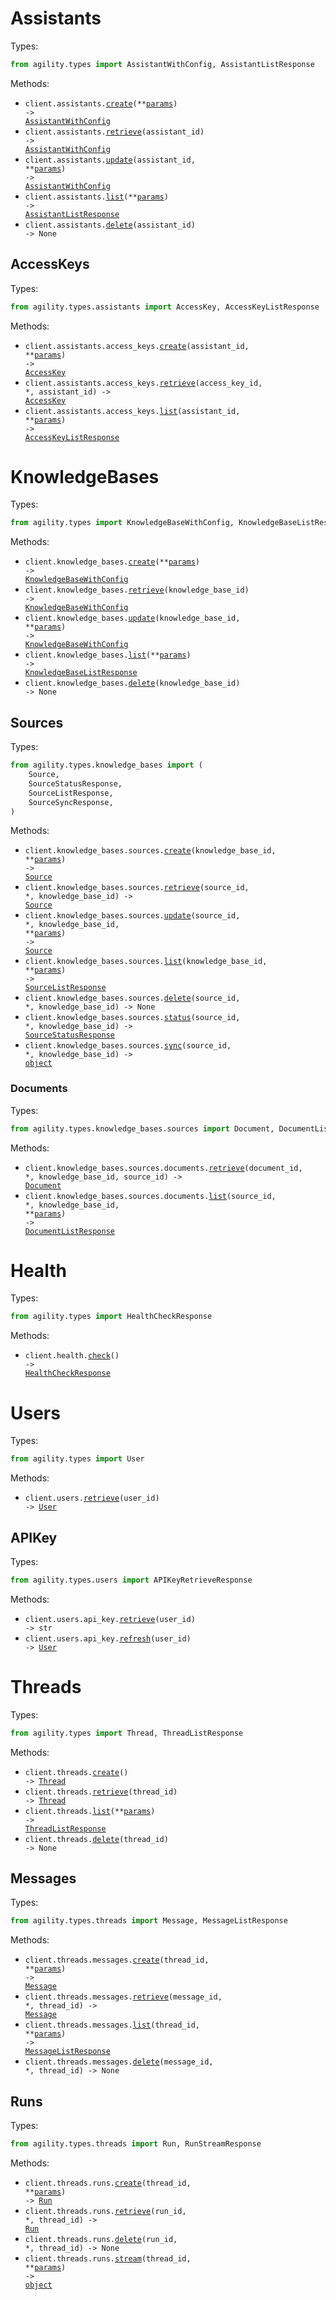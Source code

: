 # Assistants

Types:

```python
from agility.types import AssistantWithConfig, AssistantListResponse
```

Methods:

- <code title="post /api/assistants/">client.assistants.<a href="./src/agility/resources/assistants/assistants.py">create</a>(\*\*<a href="src/agility/types/assistant_create_params.py">params</a>) -> <a href="./src/agility/types/assistant_with_config.py">AssistantWithConfig</a></code>
- <code title="get /api/assistants/{assistant_id}">client.assistants.<a href="./src/agility/resources/assistants/assistants.py">retrieve</a>(assistant_id) -> <a href="./src/agility/types/assistant_with_config.py">AssistantWithConfig</a></code>
- <code title="put /api/assistants/{assistant_id}">client.assistants.<a href="./src/agility/resources/assistants/assistants.py">update</a>(assistant_id, \*\*<a href="src/agility/types/assistant_update_params.py">params</a>) -> <a href="./src/agility/types/assistant_with_config.py">AssistantWithConfig</a></code>
- <code title="get /api/assistants/">client.assistants.<a href="./src/agility/resources/assistants/assistants.py">list</a>(\*\*<a href="src/agility/types/assistant_list_params.py">params</a>) -> <a href="./src/agility/types/assistant_list_response.py">AssistantListResponse</a></code>
- <code title="delete /api/assistants/{assistant_id}">client.assistants.<a href="./src/agility/resources/assistants/assistants.py">delete</a>(assistant_id) -> None</code>

## AccessKeys

Types:

```python
from agility.types.assistants import AccessKey, AccessKeyListResponse
```

Methods:

- <code title="post /api/assistants/{assistant_id}/access_keys/">client.assistants.access_keys.<a href="./src/agility/resources/assistants/access_keys.py">create</a>(assistant_id, \*\*<a href="src/agility/types/assistants/access_key_create_params.py">params</a>) -> <a href="./src/agility/types/assistants/access_key.py">AccessKey</a></code>
- <code title="get /api/assistants/{assistant_id}/access_keys/{access_key_id}">client.assistants.access_keys.<a href="./src/agility/resources/assistants/access_keys.py">retrieve</a>(access_key_id, \*, assistant_id) -> <a href="./src/agility/types/assistants/access_key.py">AccessKey</a></code>
- <code title="get /api/assistants/{assistant_id}/access_keys/">client.assistants.access_keys.<a href="./src/agility/resources/assistants/access_keys.py">list</a>(assistant_id, \*\*<a href="src/agility/types/assistants/access_key_list_params.py">params</a>) -> <a href="./src/agility/types/assistants/access_key_list_response.py">AccessKeyListResponse</a></code>

# KnowledgeBases

Types:

```python
from agility.types import KnowledgeBaseWithConfig, KnowledgeBaseListResponse
```

Methods:

- <code title="post /api/knowledge_bases/">client.knowledge_bases.<a href="./src/agility/resources/knowledge_bases/knowledge_bases.py">create</a>(\*\*<a href="src/agility/types/knowledge_base_create_params.py">params</a>) -> <a href="./src/agility/types/knowledge_base_with_config.py">KnowledgeBaseWithConfig</a></code>
- <code title="get /api/knowledge_bases/{knowledge_base_id}">client.knowledge_bases.<a href="./src/agility/resources/knowledge_bases/knowledge_bases.py">retrieve</a>(knowledge_base_id) -> <a href="./src/agility/types/knowledge_base_with_config.py">KnowledgeBaseWithConfig</a></code>
- <code title="put /api/knowledge_bases/{knowledge_base_id}">client.knowledge_bases.<a href="./src/agility/resources/knowledge_bases/knowledge_bases.py">update</a>(knowledge_base_id, \*\*<a href="src/agility/types/knowledge_base_update_params.py">params</a>) -> <a href="./src/agility/types/knowledge_base_with_config.py">KnowledgeBaseWithConfig</a></code>
- <code title="get /api/knowledge_bases/">client.knowledge_bases.<a href="./src/agility/resources/knowledge_bases/knowledge_bases.py">list</a>(\*\*<a href="src/agility/types/knowledge_base_list_params.py">params</a>) -> <a href="./src/agility/types/knowledge_base_list_response.py">KnowledgeBaseListResponse</a></code>
- <code title="delete /api/knowledge_bases/{knowledge_base_id}">client.knowledge_bases.<a href="./src/agility/resources/knowledge_bases/knowledge_bases.py">delete</a>(knowledge_base_id) -> None</code>

## Sources

Types:

```python
from agility.types.knowledge_bases import (
    Source,
    SourceStatusResponse,
    SourceListResponse,
    SourceSyncResponse,
)
```

Methods:

- <code title="post /api/knowledge_bases/{knowledge_base_id}/sources/">client.knowledge_bases.sources.<a href="./src/agility/resources/knowledge_bases/sources/sources.py">create</a>(knowledge_base_id, \*\*<a href="src/agility/types/knowledge_bases/source_create_params.py">params</a>) -> <a href="./src/agility/types/knowledge_bases/source.py">Source</a></code>
- <code title="get /api/knowledge_bases/{knowledge_base_id}/sources/{source_id}">client.knowledge_bases.sources.<a href="./src/agility/resources/knowledge_bases/sources/sources.py">retrieve</a>(source_id, \*, knowledge_base_id) -> <a href="./src/agility/types/knowledge_bases/source.py">Source</a></code>
- <code title="put /api/knowledge_bases/{knowledge_base_id}/sources/{source_id}">client.knowledge_bases.sources.<a href="./src/agility/resources/knowledge_bases/sources/sources.py">update</a>(source_id, \*, knowledge_base_id, \*\*<a href="src/agility/types/knowledge_bases/source_update_params.py">params</a>) -> <a href="./src/agility/types/knowledge_bases/source.py">Source</a></code>
- <code title="get /api/knowledge_bases/{knowledge_base_id}/sources/">client.knowledge_bases.sources.<a href="./src/agility/resources/knowledge_bases/sources/sources.py">list</a>(knowledge_base_id, \*\*<a href="src/agility/types/knowledge_bases/source_list_params.py">params</a>) -> <a href="./src/agility/types/knowledge_bases/source_list_response.py">SourceListResponse</a></code>
- <code title="delete /api/knowledge_bases/{knowledge_base_id}/sources/{source_id}">client.knowledge_bases.sources.<a href="./src/agility/resources/knowledge_bases/sources/sources.py">delete</a>(source_id, \*, knowledge_base_id) -> None</code>
- <code title="get /api/knowledge_bases/{knowledge_base_id}/sources/{source_id}/status">client.knowledge_bases.sources.<a href="./src/agility/resources/knowledge_bases/sources/sources.py">status</a>(source_id, \*, knowledge_base_id) -> <a href="./src/agility/types/knowledge_bases/source_status_response.py">SourceStatusResponse</a></code>
- <code title="post /api/knowledge_bases/{knowledge_base_id}/sources/{source_id}/sync">client.knowledge_bases.sources.<a href="./src/agility/resources/knowledge_bases/sources/sources.py">sync</a>(source_id, \*, knowledge_base_id) -> <a href="./src/agility/types/knowledge_bases/source_sync_response.py">object</a></code>

### Documents

Types:

```python
from agility.types.knowledge_bases.sources import Document, DocumentListResponse
```

Methods:

- <code title="get /api/knowledge_bases/{knowledge_base_id}/sources/{source_id}/documents/{document_id}">client.knowledge_bases.sources.documents.<a href="./src/agility/resources/knowledge_bases/sources/documents.py">retrieve</a>(document_id, \*, knowledge_base_id, source_id) -> <a href="./src/agility/types/knowledge_bases/sources/document.py">Document</a></code>
- <code title="get /api/knowledge_bases/{knowledge_base_id}/sources/{source_id}/documents/">client.knowledge_bases.sources.documents.<a href="./src/agility/resources/knowledge_bases/sources/documents.py">list</a>(source_id, \*, knowledge_base_id, \*\*<a href="src/agility/types/knowledge_bases/sources/document_list_params.py">params</a>) -> <a href="./src/agility/types/knowledge_bases/sources/document_list_response.py">DocumentListResponse</a></code>

# Health

Types:

```python
from agility.types import HealthCheckResponse
```

Methods:

- <code title="get /api/health/">client.health.<a href="./src/agility/resources/health.py">check</a>() -> <a href="./src/agility/types/health_check_response.py">HealthCheckResponse</a></code>

# Users

Types:

```python
from agility.types import User
```

Methods:

- <code title="get /api/users/{user_id}">client.users.<a href="./src/agility/resources/users/users.py">retrieve</a>(user_id) -> <a href="./src/agility/types/user.py">User</a></code>

## APIKey

Types:

```python
from agility.types.users import APIKeyRetrieveResponse
```

Methods:

- <code title="get /api/users/{user_id}/api-key">client.users.api_key.<a href="./src/agility/resources/users/api_key.py">retrieve</a>(user_id) -> str</code>
- <code title="post /api/users/{user_id}/api-key/refresh">client.users.api_key.<a href="./src/agility/resources/users/api_key.py">refresh</a>(user_id) -> <a href="./src/agility/types/user.py">User</a></code>

# Threads

Types:

```python
from agility.types import Thread, ThreadListResponse
```

Methods:

- <code title="post /api/threads/">client.threads.<a href="./src/agility/resources/threads/threads.py">create</a>() -> <a href="./src/agility/types/thread.py">Thread</a></code>
- <code title="get /api/threads/{thread_id}">client.threads.<a href="./src/agility/resources/threads/threads.py">retrieve</a>(thread_id) -> <a href="./src/agility/types/thread.py">Thread</a></code>
- <code title="get /api/threads/">client.threads.<a href="./src/agility/resources/threads/threads.py">list</a>(\*\*<a href="src/agility/types/thread_list_params.py">params</a>) -> <a href="./src/agility/types/thread_list_response.py">ThreadListResponse</a></code>
- <code title="delete /api/threads/{thread_id}">client.threads.<a href="./src/agility/resources/threads/threads.py">delete</a>(thread_id) -> None</code>

## Messages

Types:

```python
from agility.types.threads import Message, MessageListResponse
```

Methods:

- <code title="post /api/threads/{thread_id}/messages/">client.threads.messages.<a href="./src/agility/resources/threads/messages.py">create</a>(thread_id, \*\*<a href="src/agility/types/threads/message_create_params.py">params</a>) -> <a href="./src/agility/types/threads/message.py">Message</a></code>
- <code title="get /api/threads/{thread_id}/messages/{message_id}">client.threads.messages.<a href="./src/agility/resources/threads/messages.py">retrieve</a>(message_id, \*, thread_id) -> <a href="./src/agility/types/threads/message.py">Message</a></code>
- <code title="get /api/threads/{thread_id}/messages/">client.threads.messages.<a href="./src/agility/resources/threads/messages.py">list</a>(thread_id, \*\*<a href="src/agility/types/threads/message_list_params.py">params</a>) -> <a href="./src/agility/types/threads/message_list_response.py">MessageListResponse</a></code>
- <code title="delete /api/threads/{thread_id}/messages/{message_id}">client.threads.messages.<a href="./src/agility/resources/threads/messages.py">delete</a>(message_id, \*, thread_id) -> None</code>

## Runs

Types:

```python
from agility.types.threads import Run, RunStreamResponse
```

Methods:

- <code title="post /api/threads/{thread_id}/runs/">client.threads.runs.<a href="./src/agility/resources/threads/runs.py">create</a>(thread_id, \*\*<a href="src/agility/types/threads/run_create_params.py">params</a>) -> <a href="./src/agility/types/threads/run.py">Run</a></code>
- <code title="get /api/threads/{thread_id}/runs/{run_id}">client.threads.runs.<a href="./src/agility/resources/threads/runs.py">retrieve</a>(run_id, \*, thread_id) -> <a href="./src/agility/types/threads/run.py">Run</a></code>
- <code title="delete /api/threads/{thread_id}/runs/{run_id}">client.threads.runs.<a href="./src/agility/resources/threads/runs.py">delete</a>(run_id, \*, thread_id) -> None</code>
- <code title="post /api/threads/{thread_id}/runs/stream">client.threads.runs.<a href="./src/agility/resources/threads/runs.py">stream</a>(thread_id, \*\*<a href="src/agility/types/threads/run_stream_params.py">params</a>) -> <a href="./src/agility/types/threads/run_stream_response.py">object</a></code>
